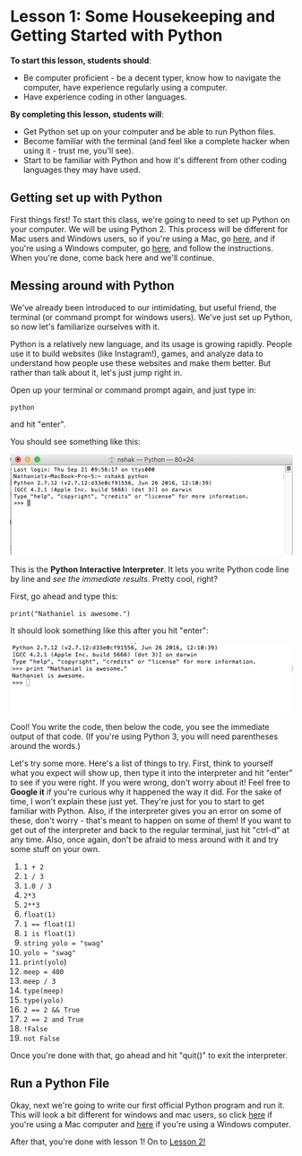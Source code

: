 # Lesson 1: Some Housekeeping and Getting Started with Python  

**To start this lesson, students should**:

* Be computer proficient - be a decent typer, know how to navigate the computer, have experience regularly using a computer.
* Have experience coding in other languages.

**By completing this lesson, students will**:

* Get Python set up on your computer and be able to run Python files.
* Become familiar with the terminal (and feel like a complete hacker when using it - trust me, you'll see).
* Start to be familiar with Python and how it's different from other coding languages they may have used.

## Getting set up with Python

First things first! To start this class, we're going to need to set up Python on your computer. We will be using Python 2. This process will be different for Mac users and Windows users, so if you're using a Mac, go [here](macsetup.md), and if you're using a Windows computer, go [here](https://docs.google.com/document/d/e/2PACX-1vSMJNOaNphw0dD9h-pB3MlJLnpZOVP-ZtI4Hfe5J33QHwDrEWjKYEsX2Rv8UB0n6-8UfBrzehYUIjSe/pub), and follow the instructions. When you're done, come back here and we'll continue.

## Messing around with Python

We've already been introduced to our intimidating, but useful friend, the terminal (or command prompt for windows users). We've just set up Python, so now let's familiarize ourselves with it.

Python is a relatively new language, and its usage is growing rapidly. People use it to build websites (like Instagram!), games, and analyze data to understand how people use these websites and make them better. But rather than talk about it, let's just jump right in.

Open up your terminal or command prompt again, and just type in:

    python

and hit "enter".

You should see something like this:

![pythoninterpreter](PythonInterpreter.png)

This is the **Python Interactive Interpreter**. It lets you write Python code line by line and *see the immediate results*. Pretty cool, right?

First, go ahead and type this:

    print("Nathaniel is awesome.")

It should look something like this after you hit "enter":

![term1](interpreter1.png)

Cool! You write the code, then below the code, you see the immediate output of that code. (If you're using Python 3, you will need parentheses around the words.)

Let's try some more. Here's a list of things to try. First, think to yourself what you expect will show up, then type it into the interpreter and hit "enter" to see if you were right. If you were wrong, don't worry about it! Feel free to **Google it** if you're curious why it happened the way it did. For the sake of time, I won't explain these just yet. They're just for you to start to get familiar with Python. Also, if the interpreter gives you an error on some of these, don't worry - that's meant to happen on some of them! If you want to get out of the interpreter and back to the regular terminal, just hit "ctrl-d" at any time. Also, once again, don't be afraid to mess around with it and try some stuff on your own.

1. `1 + 2`
2. `1 / 3`
3. `1.0 / 3`
4. `2*3`
4. `2**3`
6. `float(1)`
7. `1 == float(1)`
8. `1 is float(1)`
9. `string yolo = "swag"`
10. `yolo = "swag"`
11. `print(yolo`)
12. `meep = 400`
13. `meep / 3`
14. `type(meep)`
15. `type(yolo)`
16. `2 == 2 && True`
17. `2 == 2 and True`
18. `!False`
19. `not False`

Once you're done with that, go ahead and hit "quit()" to exit the interpreter. 

## Run a Python File

Okay, next we're going to write our first official Python program and run it. This will look a bit different for windows and mac users, so click [here](mac_hello_world.md) if you're using a Mac computer and [here](windows_hello_world.md) if you're using a Windows computer.

After that, you're done with lesson 1! On to [Lesson 2!](../Lesson2)
